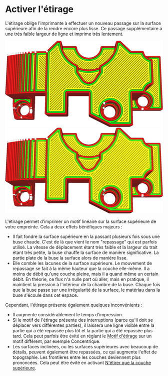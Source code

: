 Activer l'étirage
====
L'étirage oblige l'imprimante à effectuer un nouveau passage sur la surface supérieure afin de la rendre encore plus lisse. Ce passage supplémentaire a une très faible largeur de ligne et imprime très lentement.

![Une impression normale, vue de la face supérieure](../../../articles/images/ironing_enabled_disabled.png)
![Avec l'étirage activé, remarquez les fines lignes sur le dessus.](../../../articles/images/ironing_enabled_enabled.png)

L'étirage permet d'imprimer un motif linéaire sur la surface supérieure de votre empreinte. Cela a deux effets bénéfiques majeurs :
* Il fait fondre la surface supérieure en la passant plusieurs fois sous une buse chaude. C'est de là que vient le nom "repassage" qui est parfois utilisé. La vitesse de déplacement étant très faible et la largeur du trait étant très petite, la buse chauffe la surface de manière significative. La partie plate de la buse la surface alors de manière lisse.
* Elle comble les lacunes de la surface supérieure. Le mouvement de repassage se fait à la même hauteur que la couche elle-même. Il a moins de débit qu'une couche pleine, mais il a quand même un certain débit. En théorie, ce flux n'a nulle part où aller, mais en pratique, il maintient la pression à l'intérieur de la chambre de la buse. Chaque fois que la buse passe sur une irrégularité de la surface, le matériau dans la buse s'écoule dans cet espace.

Cependant, l'étirage présente également quelques inconvénients :
* Il augmente considérablement le temps d'impression.
* Si le motif de l'étirage présente des interruptions (parce qu'il doit se déplacer vers différentes parties), il laissera une ligne visible entre la partie qui a été repassée plus tôt et la partie qui a été repassée plus tard. Cela peut parfois être évité en réglant le [Motif d'étirage](ironing_pattern.md) sur un motif différent, par exemple Concentrique.
* Les surfaces inclinées, ou les surfaces supérieures avec beaucoup de détails, peuvent également être repassées, ce qui augmente l'effet de topographie. Les frontières entre les couches deviennent plus prononcées. Cela peut être évité en activant [N'étirer que la couche supérieure](ironing_only_highest_layer.md).


